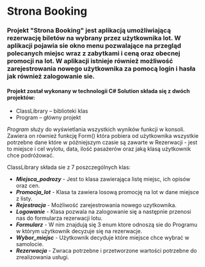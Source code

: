 # Strona Booking
### Projekt "Strona Booking" jest aplikacją umożliwiającą rezerwację biletów na wybrany przez użytkownika lot. W aplikacji pojawia sie okno menu pozwalające na przegląd polecanych miejsc wraz z zabytkami i ceną oraz obecnej promocji na lot. W aplikacji istnieje również możliwość zarejestrowania nowego użytkownika za pomocą login i hasła jak również zalogowanie sie.
#### Projekt został wykonany w technologii C# Solution składa się z dwóch projektów:
* ClassLibrary – biblioteki klas
* Program – główny projekt

*Program* służy do wyświetlania wszystkich wyników funkcji w konsoli. Zawiera on również funkcję Form() która pobiera od użytkownika wszystkie potrzebne dane które w późniejszym czasie są zawarte w Rezerwacji - jest to miejsce i cel wylotu, data, ilość pasażerów oraz jaką klasą użytkownik chce podróżować.

ClassLibrary składa sie z 7 poszczególnych klas:
* ***Miejsca_podrozy*** - Jest to klasa zawierająca listę miejsc, ich opisów oraz cen.
* ***Promocja_lot*** - Klasa ta zawiera losową promocję na lot w dane miejsce z listy.
* ***Rejestracja*** - Możliwość zarejestrowania nowego uzytkownika.
* ***Logowanie*** - Klasa pozwala na zalogowanie się a następnie przenosi nas do formularza rezerwacji lotu.
* ***Formularz*** - W nim znajdują się 3 enum ktore odnoszą sie do Programu w którym użytkownik decyzuje się na rezerwacje.
* ***Wybor_miejsc*** - Użytkownik decyduje które miejsce chce wybrać w samolocie.
* ***Rezerwacja*** - Zwraca potrzebne i przetworzone wartości potrzebne do zrealizowania usługi.
